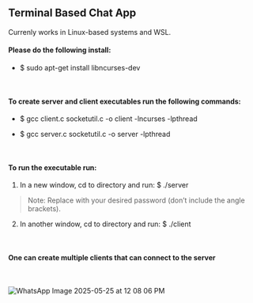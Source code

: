 ## Terminal Based Chat App

Currenly works in Linux-based systems and WSL.

#### Please do the following install:
- $ sudo apt-get install libncurses-dev
</br>

#### To create server and client executables run the following commands:
- $ gcc client.c socketutil.c -o client -lncurses -lpthread

- $ gcc server.c  socketutil.c -o server -lpthread
</br>
  
#### To run the executable run:
  1. In a new window, cd to directory and run: $ ./server <custom-password>
  > Note: Replace <custom-password> with your desired password (don’t include the angle brackets).
  2. In another window, cd to directory and run: $ ./client
</br>

#### One can create multiple clients that can connect to the server
</br>

![WhatsApp Image 2025-05-25 at 12 08 06 PM](https://github.com/user-attachments/assets/7e1622bd-6b87-4c0d-b04d-18c082ae9ffe)


